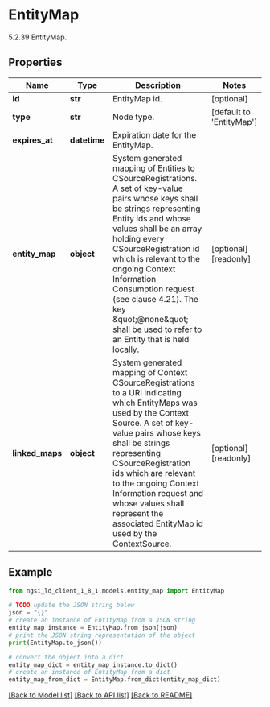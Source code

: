 # EntityMap

5.2.39 EntityMap. 

## Properties

Name | Type | Description | Notes
------------ | ------------- | ------------- | -------------
**id** | **str** | EntityMap id.  | [optional] 
**type** | **str** | Node type.  | [default to 'EntityMap']
**expires_at** | **datetime** | Expiration date for the EntityMap.  | 
**entity_map** | **object** | System generated mapping of Entities to CSourceRegistrations.  A set of key-value pairs whose keys shall be strings representing  Entity ids and whose values shall be an array holding every  CSourceRegistration id which is relevant to the ongoing Context  Information Consumption request (see clause 4.21).   The key \&quot;@none\&quot; shall be used to refer to an Entity that is held locally.  | [optional] [readonly] 
**linked_maps** | **object** | System generated mapping of Context CSourceRegistrations to a URI  indicating which EntityMaps was used by the Context Source.  A set of key-value pairs whose keys shall be strings representing  CSourceRegistration ids which are relevant to the ongoing Context  Information request and whose values shall represent the associated  EntityMap id used by the ContextSource.  | [optional] [readonly] 

## Example

```python
from ngsi_ld_client_1_8_1.models.entity_map import EntityMap

# TODO update the JSON string below
json = "{}"
# create an instance of EntityMap from a JSON string
entity_map_instance = EntityMap.from_json(json)
# print the JSON string representation of the object
print(EntityMap.to_json())

# convert the object into a dict
entity_map_dict = entity_map_instance.to_dict()
# create an instance of EntityMap from a dict
entity_map_from_dict = EntityMap.from_dict(entity_map_dict)
```
[[Back to Model list]](../README.md#documentation-for-models) [[Back to API list]](../README.md#documentation-for-api-endpoints) [[Back to README]](../README.md)


